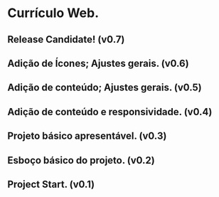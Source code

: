 # Currículo Web.

## Release Candidate! (v0.7)

## Adição de Ícones; Ajustes gerais. (v0.6)

## Adição de conteúdo; Ajustes gerais. (v0.5)

## Adição de conteúdo e responsividade. (v0.4)

## Projeto básico apresentável. (v0.3)

## Esboço básico do projeto. (v0.2)

## Project Start. (v0.1)